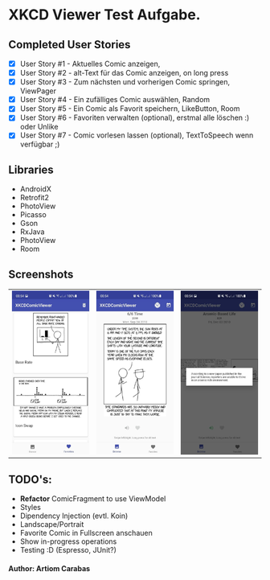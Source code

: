 # XKCD Viewer Test Aufgabe.

## Completed User Stories
- [x] User Story #1 - Aktuelles Comic anzeigen,
- [x] User Story #2 - alt-Text für das Comic anzeigen, on long press
- [x] User Story #3 - Zum nächsten und vorherigen Comic springen, ViewPager 
- [x] User Story #4 - Ein zufälliges Comic auswählen, Random
- [x] User Story #5 - Ein Comic als Favorit speichern, LikeButton, Room
- [x] User Story #6 - Favoriten verwalten (optional), erstmal alle löschen :) oder Unlike 
- [x] User Story #7 - Comic vorlesen lassen (optional), TextToSpeech wenn verfügbar ;)

## Libraries
- AndroidX 
- Retrofit2
- PhotoView
- Picasso
- Gson
- RxJava
- PhotoView
- Room

## Screenshots

<table>
 <tr>
  <td>
   <img src="assets/photo_2021-06-15_00-55-40.jpg" width="300"/>
  </td>
  <td>
   <img src="assets/photo_2021-06-15_00-55-42.jpg" width="300"/>
  </td>
  <td>
   <img src="assets/photo_2021-06-15_00-56-02.jpg" width="300"/>
  </td>
  </tr>
 </table>

## TODO's:
- **Refactor** ComicFragment to use ViewModel
- Styles
- Dipendency Injection (evtl. Koin)
- Landscape/Portrait
- Favorite Comic in Fullscreen anschauen
- Show in-progress operations
- Testing :D (Espresso, JUnit?)


#### Author: Artiom Carabas